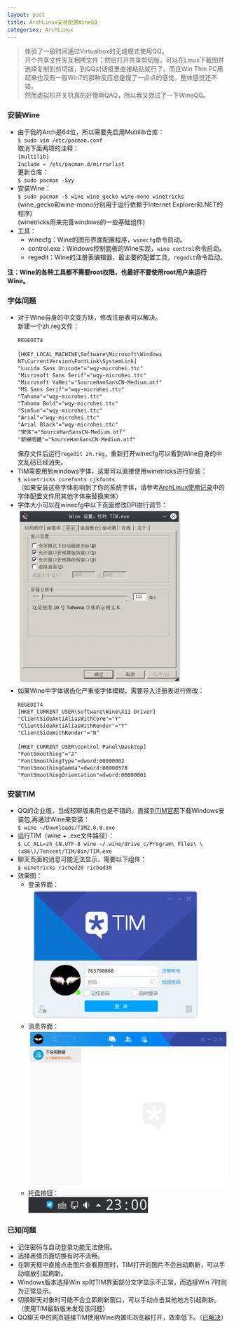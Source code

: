 ```yaml
---
layout: post
title: ArchLinux安装配置WineQQ
categories: ArchLinux
---
```


> 体验了一段时间通过Virtualbox的无缝模式使用QQ。  
> 开个共享文件夹互相拷文件；然后打开共享剪切版，可以在Linux下截图并选择复制到剪切版，到QQ对话框里直接粘贴就行了。而且Win Thin PC用起来也没有一般Win7的那种反应总是慢了一点点的感觉。整体感觉还不错。  
> 然而虚拟机开关机真的好慢啊QAQ，所以我又尝试了一下WineQQ。  

<!-- more -->

### 安装Wine
* 由于我的Arch是64位，所以需要先启用Multilib仓库：  
  `$ sudo vim /etc/pacman.conf`  
  取消下面两项的注释：  
  `[multilib]`  
  `Include = /etc/pacman.d/mirrorlist`  
  更新仓库：  
  `$ sudo pacman -Syy`  
* 安装Wine：  
  `$ sudo pacman -S wine wine_gecko wine-mono winetricks`  
  (wine_gecko和wine-mono分别用于运行依赖于Internet Explorer和.NET的程序)  
  (winetricks用来完善windows的一些基础组件)
* 工具：  
  * winecfg：Wine的图形界面配置程序，`winecfg`命令启动。  
  * control.exe：Windows控制面板的Wine实现，`wine control`命令启动。  
  * regedit：Wine的注册表编辑器，最主要的配置工具，`regedit`命令启动。  

**注：Wine的各种工具都不需要root权限，也最好不要使用root用户来运行Wine。**

### 字体问题
* 对于Wine自身的中文变方块，修改注册表可以解决。  
  新建一个zh.reg文件：  
  ```
  REGEDIT4

  [HKEY_LOCAL_MACHINE\Software\Microsoft\Windows NT\CurrentVersion\FontLink\SystemLink]
  "Lucida Sans Unicode"="wqy-microhei.ttc"
  "Microsoft Sans Serif"="wqy-microhei.ttc"
  "Microsoft YaHei"="SourceHanSansCN-Medium.otf"
  "MS Sans Serif"="wqy-microhei.ttc"
  "Tahoma"="wqy-microhei.ttc"
  "Tahoma Bold"="wqy-microhei.ttc"
  "SimSun"="wqy-microhei.ttc"
  "Arial"="wqy-microhei.ttc"
  "Arial Black"="wqy-microhei.ttc"
  "宋体"="SourceHanSansCN-Medium.otf"
  "新細明體"="SourceHanSansCN-Medium.otf"
  ```
  保存文件后运行`regedit zh.reg`，重新打开winecfg可以看到Wine自身的中文乱码已经消失。
* TIM需要用到windows字体，这里可以直接使用winetricks进行安装：  
  `$ winetricks corefonts cjkfonts`  
  （如果安装这些字体影响到了你的系统字体，请参考[ArchLinux使用记录](https://whoisnian.com/2017/04/07/ArchLinux%E4%BD%BF%E7%94%A8%E8%AE%B0%E5%BD%95/)中的字体配置文件用其他字体来替换宋体）  
* 字体大小可以在winecfg中以下页面修改DPI进行调节：  
  ![Wine-TIM-Font](/public/image/wine_font.webp)
* 如果Wine中字体锯齿化严重或字体模糊，需要导入注册表进行修改：  
  ```
  REGEDIT4
  [HKEY_CURRENT_USER\Software\Wine\X11 Driver]
  "ClientSideAntiAliasWithCore"="Y"
  "ClientSideAntiAliasWithRender"="Y"
  "ClientSideWithRender"="N"

  [HKEY_CURRENT_USER\Control Panel\Desktop]
  "FontSmoothing"="2"
  "FontSmoothingType"=dword:00000002
  "FontSmoothingGamma"=dword:00000578
  "FontSmoothingOrientation"=dword:00000001
  ```

### 安装TIM
* QQ的企业版，当成轻聊版来用也是不错的，直接到[TIM官网](https://office.qq.com)下载Windows安装包,再通过Wine来安装：  
  `$ wine ~/Downloads/TIM2.0.0.exe`  
* 运行TIM（wine + .exe文件路径）：  
  `$ LC_ALL=zh_CN.UTF-8 wine ~/.wine/drive_c/Program\ Files\ \(x86\)/Tencent/TIM/Bin/TIM.exe`  
* 聊天页面的消息可能无法显示，需要以下组件：  
  `$ winetricks riched20 riched30`    
* 效果图：  
  * 登录界面：  
  ![log-in](/public/image/wine_tim_show1.webp)
  * 消息界面：  
  ![message](/public/image/wine_tim_show2.webp)
  * 托盘按钮：  
  ![button](/public/image/wine_tim_bar.webp)

### 已知问题
* 记住密码与自动登录功能无法使用。  
* 选择表情页面切换有时不流畅。  
* 在聊天框中直接点击图片查看原图时，TIM打开的图片不会自动刷新，可以手动缩放引起刷新。  
* Windows版本选择Win xp时TIM界面部分文字显示不正常，而选择Win 7时则为正常显示。  
* 切换聊天对象时可能不会立即刷新窗口，可以手动点击其他地方引起刷新。（使用TIM最新版未发现该问题）  
* QQ聊天中的网页链接TIM使用Wine内置IE浏览器打开，效率低下。（[已解决](/2017/08/14/设置Wine调用Linux浏览器代替内置IE/)）  
